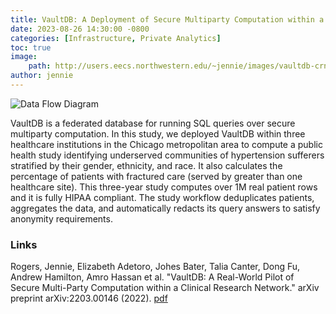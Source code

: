 ```yaml
---
title: VaultDB: A Deployment of Secure Multiparty Computation within a Clinical Research Network
date: 2023-08-26 14:30:00 -0800
categories: [Infrastructure, Private Analytics]
toc: true
image:
    path: http://users.eecs.northwestern.edu/~jennie/images/vaultdb-crn-arch-detail.png 
author: jennie
---
```



![Data Flow Diagram](http://users.eecs.northwestern.edu/~jennie/images/vaultdb-crn-arch-detail.png)

VaultDB is a federated database for running SQL queries over secure multiparty computation.  In this study, we deployed VaultDB within three healthcare institutions in the Chicago metropolitan area to compute a public health study identifying underserved communities of hypertension sufferers stratified by their gender, ethnicity, and race.  It also calculates the percentage of patients with fractured care (served by greater than one healthcare site).  This three-year study computes over 1M real patient rows and it is fully HIPAA compliant.  The study workflow deduplicates patients, aggregates the data, and automatically redacts its query answers to satisfy anonymity requirements.


### Links

Rogers, Jennie, Elizabeth Adetoro, Johes Bater, Talia Canter, Dong Fu, Andrew Hamilton, Amro Hassan et al. "VaultDB: A Real-World Pilot of Secure Multi-Party Computation within a Clinical Research Network." arXiv preprint arXiv:2203.00146 (2022). [pdf](https://arxiv.org/pdf/2203.00146.pdf)
